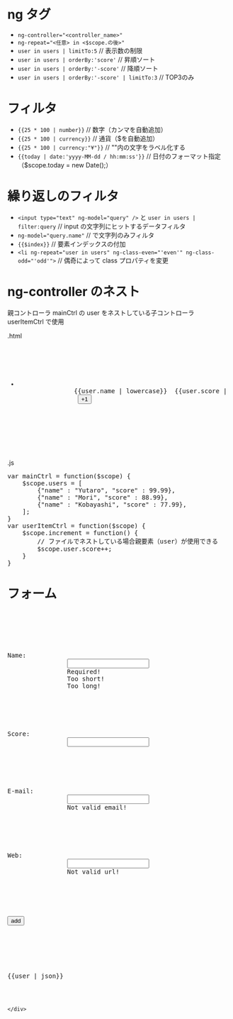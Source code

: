 # ng タグ
- `ng-controller="<controller_name>"`
- `ng-repeat="<任意> in <$scope.の後>"`
- `user in users | limitTo:5` // 表示数の制限
- `user in users | orderBy:'score'` // 昇順ソート
- `user in users | orderBy:'-score'` // 降順ソート
- `user in users | orderBy:'-score' | limitTo:3` // TOP3のみ

# フィルタ
- `{{25 * 100 | number}}` // 数字（カンマを自動追加）
- `{{25 * 100 | currency}}` // 通貨（$を自動追加）
- `{{25 * 100 | currency:"¥"}}` // ""内の文字をラベル化する
- `{{today | date:'yyyy-MM-dd / hh:mm:ss'}}` // 日付のフォーマット指定（$scope.today = new Date();）

# 繰り返しのフィルタ
- `<input type="text" ng-model="query" />` と `user in users | filter:query` // input の文字列にヒットするデータフィルタ
- `ng-model="query.name"` // で文字列のみフィルタ
- `{{$index}}` // 要素インデックスの付加
- `<li ng-repeat="user in users" ng-class-even="'even'" ng-class-odd="'odd'">` // 偶奇によって class プロパティを変更

# ng-controller のネスト

親コントローラ mainCtrl の user をネストしている子コントローラ userItemCtrl で使用

.html
<pre class="prettyprint linenums:0">
<div ng-controller="mainCtrl">
        <ul>
            <li ng-repeat="user in users" ng-controller="userItemCtrl">
               {{user.name | lowercase}}  {{user.score | number:3}}
                <button ng-click="increment()">+1</button>
            </li>
        </ul>
    </div>
</pre>
.js
<pre class="prettyprint linenums:0">
var mainCtrl = function($scope) {
    $scope.users = [
        {"name" : "Yutaro", "score" : 99.99},
        {"name" : "Mori", "score" : 88.99},
        {"name" : "Kobayashi", "score" : 77.99},
    ];
}
var userItemCtrl = function($scope) {
    $scope.increment = function() {
        // ファイルでネストしている場合親要素（user）が使用できる
        $scope.user.score++;
    }
}
</pre>



# フォーム

<pre class="prettyprint linenums:0">
    <div ng-controller="mainCtrl">
        <form name="myForm" ng-submit="addUser()">
            <p>Name:
                <input type="text" name="name" ng-model="user.name" required ng-minlength="5" ng-maxlength="8">
                <span ng-show="myForm.name.$error.required">Required!</span>
                <span ng-show="myForm.name.$error.minlength">Too short!</span>
                <span ng-show="myForm.name.$error.maxlength">Too long!</span>
            </p>

            <p>Score:
                <input type="number" name="score"  ng-model="user.score">
            </p>

            <p>E-mail:
                <input type="email" name="email" ng-model="user.email">
                <span ng-show="myForm.email.$error.email">Not valid email!</span>
            </p>

            <p>Web:
                <input type="url" name="url" ng-model="user.url">
                <span ng-show="myForm.url.$error.url">Not valid url!</span>
            </p>

            <p><input type="submit" value="add"></p>
        </form>
        <pre>{{user | json}}</pre>
    </div>
</pre>
